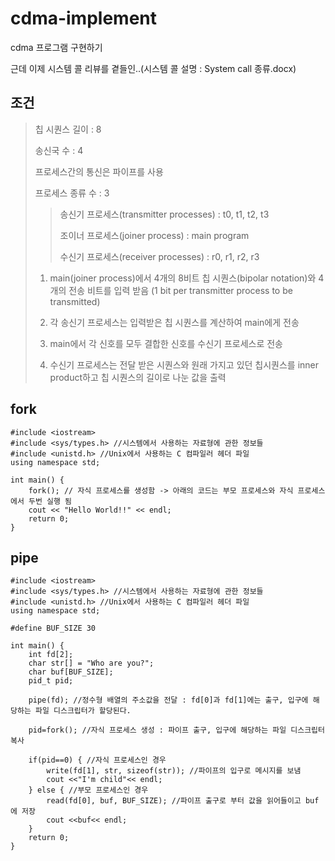 # cdma-implement
cdma 프로그램 구현하기

근데 이제 시스템 콜 리뷰를 곁들인..(시스템 콜 설명 : System call 종류.docx)

## 조건
> 칩 시퀀스 길이 : 8
>
> 송신국 수 : 4
>
> 프로세스간의 통신은 파이프를 사용
>
> 프로세스 종류 수 : 3 
>
>> 송신기 프로세스(transmitter processes) : t0, t1, t2, t3
>>
>> 조이너 프로세스(joiner process) : main program
>>
>> 수신기 프로세스(receiver processes) : r0, r1, r2, r3
>
> 1. main(joiner process)에서 4개의 8비트 칩 시퀀스(bipolar notation)와 4개의 전송 비트를 입력 받음 (1 bit per transmitter process to be transmitted)
>
> 2. 각 송신기 프로세스는 입력받은 칩 시퀀스를 계산하여 main에게 전송
>
> 3. main에서 각 신호를 모두 결합한 신호를 수신기 프로세스로 전송
>
> 4. 수신기 프로세스는 전달 받은 시퀀스와 원래 가지고 있던 칩시퀀스를 inner product하고 칩 시퀀스의 길이로 나눈 값을 출력

## fork
~~~
#include <iostream>
#include <sys/types.h> //시스템에서 사용하는 자료형에 관한 정보들
#include <unistd.h> //Unix에서 사용하는 C 컴파일러 헤더 파일
using namespace std;

int main() {
    fork(); // 자식 프로세스를 생성함 -> 아래의 코드는 부모 프로세스와 자식 프로세스에서 두번 실행 됨
    cout << "Hello World!!" << endl;
    return 0;
}
~~~

## pipe
~~~
#include <iostream>
#include <sys/types.h> //시스템에서 사용하는 자료형에 관한 정보들
#include <unistd.h> //Unix에서 사용하는 C 컴파일러 헤더 파일
using namespace std;

#define BUF_SIZE 30

int main() {
    int fd[2];
    char str[] = "Who are you?";
    char buf[BUF_SIZE];
    pid_t pid;

    pipe(fd); //정수형 배열의 주소값을 전달 : fd[0]과 fd[1]에는 출구, 입구에 해당하는 파일 디스크립터가 할당된다.

    pid=fork(); //자식 프로세스 생성 : 파이프 출구, 입구에 해당하는 파일 디스크립터 복사

    if(pid==0) { //자식 프로세스인 경우 
        write(fd[1], str, sizeof(str)); //파이프의 입구로 메시지를 보냄
        cout <<"I'm child"<< endl;
    } else { //부모 프로세스인 경우
        read(fd[0], buf, BUF_SIZE); //파이프 출구로 부터 값을 읽어들이고 buf에 저장
        cout <<buf<< endl;
    }
    return 0;
}
~~~
